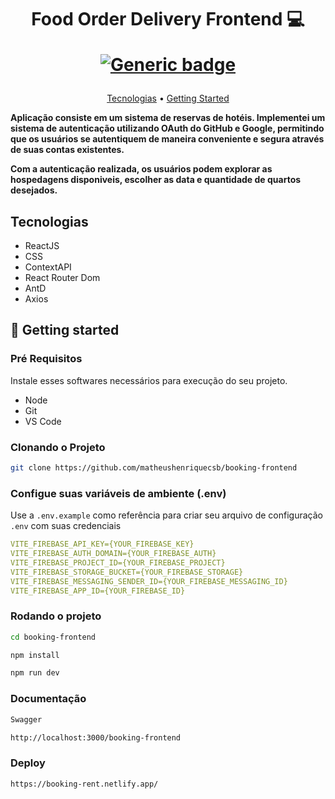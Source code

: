 <h1 align="center" style="font-weight: bold;">Food Order Delivery Frontend 💻

 [![Generic badge](https://img.shields.io/badge/ACESSE-WEBSITE-HERE.svg)](https://booking-rent.netlify.app/)

 </h1>

<p align="center">
 <a href="#Tecnologias">Tecnologias</a> • 
 <a href="#started">Getting Started</a> 
</p>

<p align="center">
    <b><p>Aplicação consiste em um sistema de reservas de hotéis. Implementei um sistema de autenticação utilizando OAuth do GitHub e Google, permitindo que os usuários se autentiquem de maneira conveniente e segura através de suas contas existentes.</p> <p>Com a autenticação realizada, os usuários podem explorar as hospedagens disponiveis, escolher as data e quantidade de quartos desejados.</p></b>


</p>

<h2 id="Tecnologias">Tecnologias</h2>

- ReactJS 
- CSS
- ContextAPI
- React Router Dom
- AntD
- Axios


<h2 id="started">🚀 Getting started</h2>

<h3>Pré Requisitos</h3>

Instale esses softwares necessários para execução do seu projeto.

- Node
- Git
- VS Code  

<h3>Clonando o Projeto</h3>
 

```bash
git clone https://github.com/matheushenriquecsb/booking-frontend
 ```

<h3>Configue suas variáveis de ambiente (.env)</h2>

Use a `.env.example` como referência para criar seu arquivo de configuração `.env` com suas credenciais 

```yaml
VITE_FIREBASE_API_KEY={YOUR_FIREBASE_KEY}
VITE_FIREBASE_AUTH_DOMAIN={YOUR_FIREBASE_AUTH}
VITE_FIREBASE_PROJECT_ID={YOUR_FIREBASE_PROJECT}
VITE_FIREBASE_STORAGE_BUCKET={YOUR_FIREBASE_STORAGE}
VITE_FIREBASE_MESSAGING_SENDER_ID={YOUR_FIREBASE_MESSAGING_ID}
VITE_FIREBASE_APP_ID={YOUR_FIREBASE_ID}
```

<h3>Rodando o projeto</h3>

```bash
cd booking-frontend

npm install

npm run dev
```

<h3>Documentação</h3>

```bash
Swagger

http://localhost:3000/booking-frontend
``` 
  
 <h3>Deploy</h3>

```bash
https://booking-rent.netlify.app/
``` 
 
